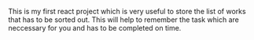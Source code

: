This is my first react project which is very useful to store the list of works that has to be sorted out.
This will help to remember the task which are neccessary for you and has to be completed on time.

